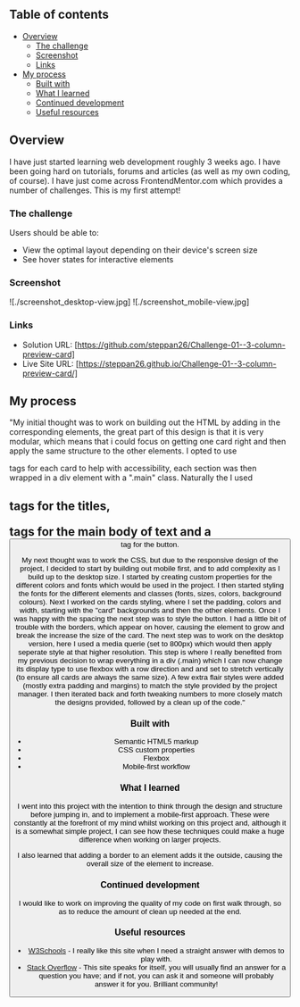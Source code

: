 ## Table of contents

- [Overview](#overview)
  - [The challenge](#the-challenge)
  - [Screenshot](#screenshot)
  - [Links](#links)
- [My process](#my-process)
  - [Built with](#built-with)
  - [What I learned](#what-i-learned)
  - [Continued development](#continued-development)
  - [Useful resources](#useful-resources)



## Overview

I have just started learning web development roughly 3 weeks ago. I have been going hard on tutorials, forums and articles (as well as my own coding, of course). I have just come across FrontendMentor.com which provides a number of challenges. This is my first attempt!

### The challenge

Users should be able to:

- View the optimal layout depending on their device's screen size
- See hover states for interactive elements

### Screenshot

![./screenshot_desktop-view.jpg]
![./screenshot_mobile-view.jpg]

### Links

- Solution URL: [https://github.com/steppan26/Challenge-01--3-column-preview-card]
- Live Site URL: [https://steppan26.github.io/Challenge-01--3-column-preview-card/]

## My process

"My initial thought was to work on building out the HTML by adding in the corresponding elements, the great part of this design is that it is very modular, which means that i could focus on getting one card right and then apply the same structure to the other elements. I opted to use <section> tags for each card to help with accessibility, each section was then wrapped in a div element with a ".main" class. Naturally the I used <H1> tags for the titles, <p> tags for the main body of text and a <button> tag for the button.

My next thought was to work the CSS, but due to the responsive design of the project, I decided to start by building out mobile first, and to add complexity as I build up to the desktop size.
  I started by creating custom properties for the different colors and fonts which would be used in the project.
  I then started styling the fonts for the different elements and classes (fonts, sizes, colors, background colours).
  Next I worked on the cards styling, where I set the padding, colors and width, starting with the "card" backgrounds and then the other elements.
  Once I was happy with the spacing the next step was to style the button. I had a little bit of trouble with the borders, which appear on hover, causing the element to grow and break the increase the size of the card.
  The next step was to work on the desktop version, here I used a media querie (set to 800px) which would then apply seperate style at that higher resolution.
  This step is where I really benefited from my previous decision to wrap everything in a div (.main) which I can now change its display type to use flexbox with a row direction and and set to stretch vertically (to ensure all cards are always the same size).
  A few extra flair styles were added (mostly extra padding and margins) to match the style provided by the project manager.
  I then iterated back and forth tweaking numbers to more closely match the designs provided, followed by a clean up of the code."


### Built with

- Semantic HTML5 markup
- CSS custom properties
- Flexbox
- Mobile-first workflow


### What I learned

I went into this project with the intention to think through the design and structure before jumping in, and to implement a mobile-first approach. These were constantly at the forefront of my mind whilst working on this project and, although it is a somewhat simple project, I can see how these techniques could make a huge difference when working on larger projects.

I also learned that adding a border to an element adds it the outside, causing the overall size of the element to increase. 

### Continued development

I would like to work on improving the quality of my code on first walk through, so as to reduce the amount of clean up needed at the end.

### Useful resources

- [W3Schools](https://www.w3schools.com) - I really like this site when I need a straight answer with demos to play with.
- [Stack Overflow](www.https://stackoverflow.com) - This site speaks for itself, you will usually find an answer for a question you have; and if not, you can ask it and someone will probably answer it for you. Brilliant community!
